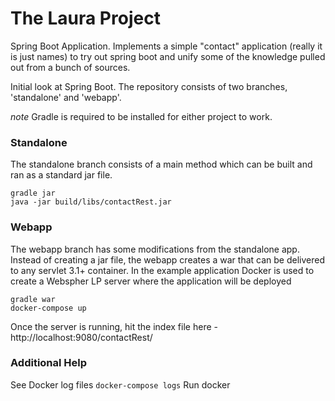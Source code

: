 # The Laura Project
Spring Boot Application. Implements a simple "contact" application (really it is just names) to try out spring boot and unify some of the knowledge pulled out from a bunch of sources.

Initial look at Spring Boot. The repository consists of two branches, 'standalone' and 'webapp'. 

*note* Gradle is required to be installed for either project to work.

### Standalone
The standalone branch consists of a main method which can be built and ran as a standard jar file. 

```
gradle jar
java -jar build/libs/contactRest.jar
```

### Webapp
The webapp branch has some modifications from the standalone app. Instead of creating a jar file, the webapp creates a war that can be delivered to any servlet 3.1+ container. In the example application Docker is used to create a Webspher LP server where the application will be deployed

```
gradle war
docker-compose up
```

Once the server is running, hit the index file here - http://localhost:9080/contactRest/


### Additional Help
See Docker log files ```docker-compose logs```
Run docker 
